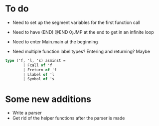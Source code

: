 # To do

- Need to set up the segment variables for the first function call

- Need to have (END) @END 0;JMP at the end to get in an infinite loop

- Need to enter Main.main at the beginning

- Need multiple function label types? Entering and returning? Maybe
```ocaml
type ('f, 'l, 's) asminst =
        | Fcall of 'f
        | Freturn of 'f
        | Llabel of 'l
        | Symbol of 's
```


# Some new additions

- Write a parser
- Get rid of the helper functions after the parser is made
